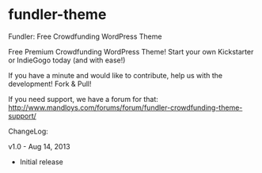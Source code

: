 fundler-theme
=============

Fundler: Free Crowdfunding WordPress Theme

Free Premium Crowdfunding WordPress Theme! Start your own Kickstarter or IndieGogo today (and with ease!)

If you have a minute and would like to contribute, help us with the development! Fork & Pull!

If you need support, we have a forum for that: http://www.mandloys.com/forums/forum/fundler-crowdfunding-theme-support/

ChangeLog:

v1.0 - Aug 14, 2013
* Initial release